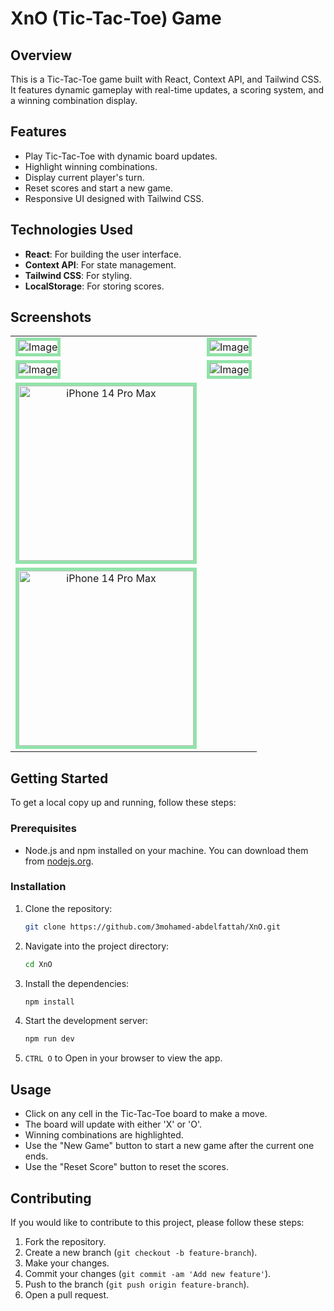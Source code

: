# XnO (Tic-Tac-Toe) Game

## Overview

This is a Tic-Tac-Toe game built with React, Context API, and Tailwind CSS. It features dynamic gameplay with real-time updates, a scoring system, and a winning combination display.

## Features

- Play Tic-Tac-Toe with dynamic board updates.
- Highlight winning combinations.
- Display current player's turn.
- Reset scores and start a new game.
- Responsive UI designed with Tailwind CSS.

## Technologies Used

- **React**: For building the user interface.
- **Context API**: For state management.
- **Tailwind CSS**: For styling.
- **LocalStorage**: For storing scores.

## Screenshots
 <table align="center">
  <tr>
    <td><img src="https://github.com/user-attachments/assets/363d1c38-9179-43a8-bab3-904b07fceb57" alt="Image"  style="border: 5px solid #92E3A9;"/></td>
    <td><img src="https://github.com/user-attachments/assets/c1ef49e6-c7b9-4e71-889c-f9c0818627c1" alt="Image"  style="border: 5px solid #92E3A9;"/></td>
  </tr>
  <tr>
    <td><img src="https://github.com/user-attachments/assets/13958170-2c62-47c2-9919-333af22a7bbf" alt="Image"  style="border: 5px solid #92E3A9;"/></td>
    <td><img src="https://github.com/user-attachments/assets/7fbf81a0-09f4-40da-b982-c37f7d2c7df7" alt="Image"  style="border: 5px solid #92E3A9;"/></td>
  </tr>
  <tr align='center'>
    <td><img width="280px" src="https://github.com/user-attachments/assets/942c6061-4fa1-409e-ab65-78e4fa0006bf" alt="iPhone 14 Pro Max"  style="border: 5px solid #92E3A9;"/></td>
  </tr>
    <tr align='center'>
    <td><img width="280px" src="https://github.com/user-attachments/assets/942c6061-4fa1-409e-ab65-78e4fa0006bf" alt="iPhone 14 Pro Max"  style="border: 5px solid #92E3A9;"/></td>
  </tr>
</table>

## Getting Started

To get a local copy up and running, follow these steps:

### Prerequisites

- Node.js and npm installed on your machine. You can download them from [nodejs.org](https://nodejs.org/).

### Installation

1. Clone the repository:

    ```bash
    git clone https://github.com/3mohamed-abdelfattah/XnO.git
    ```

2. Navigate into the project directory:

    ```bash
    cd XnO
    ```

3. Install the dependencies:

    ```bash
    npm install
    ```

4. Start the development server:

    ```bash
    npm run dev
    ```

5. `CTRL O` to Open in your browser to view the app.

## Usage

- Click on any cell in the Tic-Tac-Toe board to make a move.
- The board will update with either 'X' or 'O'.
- Winning combinations are highlighted.
- Use the "New Game" button to start a new game after the current one ends.
- Use the "Reset Score" button to reset the scores.

## Contributing

If you would like to contribute to this project, please follow these steps:

1. Fork the repository.
2. Create a new branch (`git checkout -b feature-branch`).
3. Make your changes.
4. Commit your changes (`git commit -am 'Add new feature'`).
5. Push to the branch (`git push origin feature-branch`).
6. Open a pull request.

